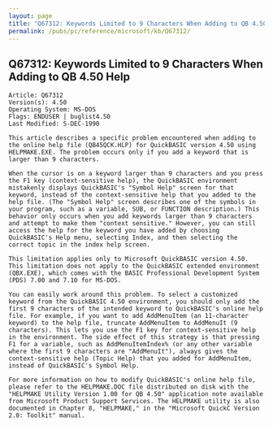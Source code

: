 ```yaml
---
layout: page
title: "Q67312: Keywords Limited to 9 Characters When Adding to QB 4.50 Help"
permalink: /pubs/pc/reference/microsoft/kb/Q67312/
---
```


## Q67312: Keywords Limited to 9 Characters When Adding to QB 4.50 Help

	Article: Q67312
	Version(s): 4.50
	Operating System: MS-DOS
	Flags: ENDUSER | buglist4.50
	Last Modified: 5-DEC-1990
	
	This article describes a specific problem encountered when adding to
	the online help file (QB45QCK.HLP) for QuickBASIC version 4.50 using
	HELPMAKE.EXE. The problem occurs only if you add a keyword that is
	larger than 9 characters.
	
	When the cursor is on a keyword larger than 9 characters and you press
	the F1 key (context-sensitive help), the QuickBASIC environment
	mistakenly displays QuickBASIC's "Symbol Help" screen for that
	keyword, instead of the context-sensitive help that you added to the
	help file. (The "Symbol Help" screen describes one of the symbols in
	your program, such as a variable, SUB, or FUNCTION description.) This
	behavior only occurs when you add keywords larger than 9 characters
	and attempt to make them "context sensitive." However, you can still
	access the help for the keyword you have added by choosing
	QuickBASIC's Help menu, selecting Index, and then selecting the
	correct topic in the index help screen.
	
	This limitation applies only to Microsoft QuickBASIC version 4.50.
	This limitation does not apply to the QuickBASIC extended environment
	(QBX.EXE), which comes with the BASIC Professional Development System
	(PDS) 7.00 and 7.10 for MS-DOS.
	
	You can easily work around this problem. To select a customized
	keyword from the QuickBASIC 4.50 environment, you should only add the
	first 9 characters of the intended keyword to QuickBASIC's online help
	file. For example, if you want to add AddMenuItem (an 11-character
	keyword) to the help file, truncate AddMenuItem to AddMenuIt (9
	characters). This lets you use the F1 key for context-sensitive help
	in the environment. The side effect of this strategy is that pressing
	F1 for a variable, such as AddMenuItemIndex% (or any other variable
	where the first 9 characters are "AddMenuIt"), always gives the
	context-sensitive help (Topic Help) that you added for AddMenuItem,
	instead of QuickBASIC's Symbol Help.
	
	For more information on how to modify QuickBASIC's online help file,
	please refer to the HELPMAKE.DOC file distributed on disk with the
	"HELPMAKE Utility Version 1.00 for QB 4.50" application note available
	from Microsoft Product Support Services. The HELPMAKE utility is also
	documented in Chapter 8, "HELPMAKE," in the "Microsoft QuickC Version
	2.0: Toolkit" manual.
